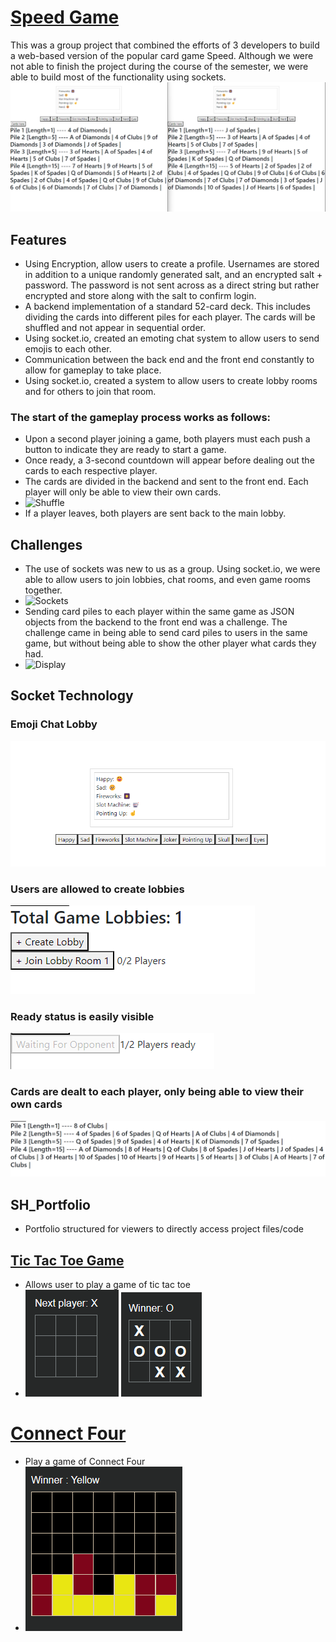 # [Speed Game](https://github.com/jsantos-weber/Speed)
This was a group project that combined the efforts of 3 developers to build a web-based version of the popular card game Speed. Although we were not able to finish the project during the course of the semester, we were able to build most of the functionality using sockets. 
![Speed](https://github.com/jsantos-weber/JuanSantos-3750-Portfolio/blob/main/img/Speed.png)
## Features 
- Using Encryption, allow users to create a profile. Usernames are stored in addition to a unique randomly generated salt, and an encrypted salt + password. The password is not sent across as a direct string but rather encrypted and store along with the salt to confirm login. 
- A backend implementation of a standard 52-card deck. This includes dividing the cards into different piles for each player. The cards will be shuffled and not appear in sequential order. 
- Using socket.io, created an emoting chat system to allow users to send emojis to each other.
- Communication between the back end and the front end constantly to allow for gameplay to take place.
- Using socket.io, created a system to allow users to create lobby rooms and for others to join that room.
### The start of the gameplay process works as follows:
- Upon a second player joining a game, both players must each push a button to indicate they are ready to start a game. 
- Once ready, a 3-second countdown will appear before dealing out the cards to each respective player. 
- The cards are divided in the backend and sent to the front end. Each player will only be able to view their own cards.
- ![Shuffle](https://github.com/jsantos-weber/Speed/blob/main/img/ShuffleDeck.png)
- If a player leaves, both players are sent back to the main lobby.
## Challenges 
- The use of sockets was new to us as a group. Using socket.io, we were able to allow users to join lobbies, chat rooms, and even game rooms together. 
- ![Sockets](https://github.com/jsantos-weber/Speed/blob/main/img/Sockets.png)
- Sending card piles to each player within the same game as JSON objects from the backend to the front end was a challenge. The challenge came in being able to send card piles to users in the same game, but without being able to show the other player what cards they had.
- ![Display](https://github.com/jsantos-weber/Speed/blob/main/img/Display.png)
## Socket Technology
### Emoji Chat Lobby
![Chat](https://github.com/jsantos-weber/JuanSantos-3750-Portfolio/blob/main/img/Chat.png)

### Users are allowed to create lobbies
![Lobby](https://github.com/jsantos-weber/JuanSantos-3750-Portfolio/blob/main/img/Lobbies.png)

### Ready status is easily visible
![Ready](https://github.com/jsantos-weber/JuanSantos-3750-Portfolio/blob/main/img/Ready.png)

### Cards are dealt to each player, only being able to view their own cards
![Cards Dealt](https://github.com/jsantos-weber/JuanSantos-3750-Portfolio/blob/main/img/Cards%20Dealt.png)


## SH_Portfolio
* Portfolio structured for viewers to directly access project files/code

## [Tic Tac Toe Game](https://sionehavili2.github.io/react-tictactoe/)
* Allows user to play a game of tic tac toe
* ![picture](/tictactoe1.png) ![piture 2](/tictactoe2.png)

# [Connect Four](https://sionehavili2.github.io/connectFour/)
* Play a game of Connect Four
* ![picture3](/connectFour.png)
